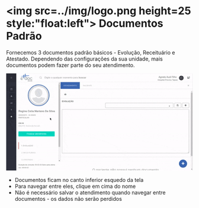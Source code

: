 # <img src=../img/logo.png height=25 style:"float:left"> Documentos Padrão

Fornecemos 3 documentos padrão básicos - Evolução, Receituário e Atestado.
Dependendo das configurações da sua unidade, mais documentos podem fazer parte do seu atendimento.

<div class="left-float-framme framme70">
	<img src="../img/atendimento/documentos.gif">
</div>

<div class="right-float-framme framme28">
	<ul>
		<li>Documentos ficam no canto inferior esquedo da tela</li>
		<li>Para navegar entre eles, clique em cima do nome</li>
		<li>Não é necessário salvar o atendimento quando navegar entre documentos - os dados não serão perdidos</li>
	</ul>
</div> 

<div style="clear: left;"></div>
